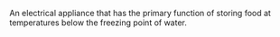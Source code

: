 An electrical appliance that has the primary function of storing food at temperatures below the freezing point of water.
